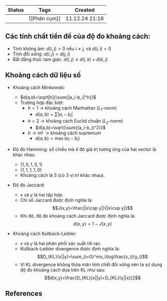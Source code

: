  
| Status | Tags         | Created        |
| ------ | ------------ | -------------- |
|        | [[Phân cụm]] | 11.12.24 21:16 |

## Các tính chất tiền đề của độ đo khoảng cách:
- Tính không âm: $d(i,j)>0$ nếu $i\ne j$, và $d(i,i)=0$ 
- Tính đối xứng: $d(i,j)=d(j,i)$ 
- Bất đẳng thức tam giác: $d(i,j)\le d(i,k)+d(k,j)$ 

## Khoảng cách dữ liệu số
- Khoảng cách Minkowski:
	- $d(a,b)=\sqrt[h]{\sum{|a_i-b_i|^h}}$ 
	- Trường hợp đặc biệt:
		- $h=1$ -> khoảng cách Manhattan ($L_1$-norm)
			- $d(a,b)=\sum{|a_i-b_i|}$ 
		- $h=2$ -> khoảng cách Euclid chuẩn ($L_2$-norm)
			- $d(a,b)=\sqrt{\sum{(a_i-b_i)^2}}$ 
		- $h\to\inf$ -> khoảng cách supremum
			- $d(a,b)=\max(a_i-b_i)$ 

- Độ đo Hamming: số chiều mà ở đó giá trị tương ứng của hai vector là khác nhau.
	- $(1,0,1,0,1)$
	- $(1,1,1,1,0)$
	- Khoảng cách là 3 (có 3 vị trí khác nhau).

- Độ đo Jaccard:
	- $x$ và $y$ là hai tập hợp.
	- Chỉ số Jaccard được định nghĩa là: $$J(x,y)=\frac{|x\cap y|}{|x\cup y|}$$
	- Khi đó, độ đo khoảng cách Jaccard được định nghĩa là: $$d(x,y)=1-J(x,y)$$
- Khoảng cách Kullback-Leibler:
	- $x$ và $y$ là hai phân phối xác suất rời rạc.
	- Kullback-Leibler divergence được định nghĩa là: $$D_{KL}(x||y)=\sum_{i=0}^mx_i\log\frac{x_i}{y_i}$$
	- Vì KL divergence không thỏa mãn tính chất đối xứng nên ta sử dụng độ đo khoảng cách dựa trên KL như sau: $$d(x,y)=\frac{D_{KL}(x||y)+D_{KL}(y||x)}2$$

## References
